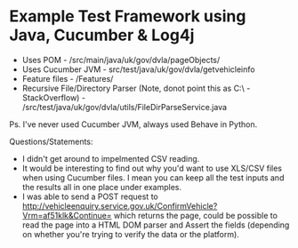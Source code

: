 # Example Test Framework using Java, Cucumber & Log4j

- Uses POM - /src/main/java/uk/gov/dvla/pageObjects/
- Uses Cucumber JVM - src/test/java/uk/gov/dvla/getvehicleinfo
- Feature files - /Features/
- Recursive File/Directory Parser (Note, donot point this as C:\ - StackOverflow) - /src/test/java/uk/gov/dvla/utils/FileDirParseService.java	 

Ps. I've never used Cucumber JVM, always used Behave in Python.

Questions/Statements:

- I didn't get around to impelmented CSV reading.
- It would be interesting to find out why you'd want to use XLS/CSV files when using Cucumber files. I mean you can keep all the test inputs and the results all in one place under examples.
- I was able to send a POST request to http://vehicleenquiry.service.gov.uk/ConfirmVehicle?Vrm=af51klk&Continue= which returns the page, could be possible to read the page into a HTML DOM parser and Assert the fields (depending on whether you're trying to verify the data or the platform).
